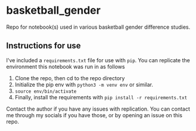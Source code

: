 # basketball_gender

Repo for notebook(s) used in various basketball gender difference studies.

## Instructions for use
I've included a `requirements.txt` file for use with `pip`. You can replicate the environment this notebook was run in as follows
1. Clone the repo, then cd to the repo directory
2. Initialize the pip env with `python3 -m venv env` or similar.
3. `source env/bin/activate`
4. Finally, install the requirements with `pip install -r requirements.txt`

Contact the author if you have any issues with replication. You can contact me through my socials if you have those, or by opening an issue on this repo.

